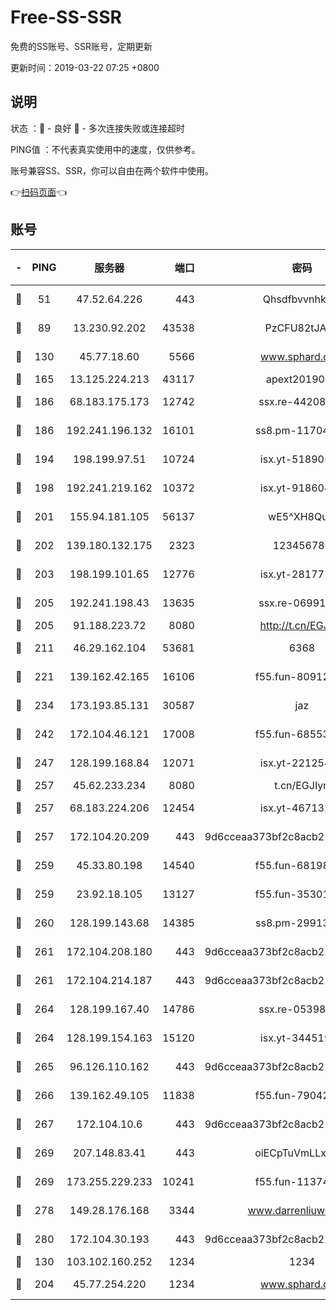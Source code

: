# Free-SS-SSR

免费的SS账号、SSR账号，定期更新

更新时间：2019-03-22 07:25 +0800

## 说明

状态     ：🙂 - 良好 🙁 - 多次连接失败或连接超时

PING值   ：不代表真实使用中的速度，仅供参考。

账号兼容SS、SSR，你可以自由在两个软件中使用。

👉[扫码页面](https://liesauer.github.io/Free-SS-SSR/)👈

## 账号

|-|PING|服务器|端口|密码|加密方式|区域|
|:----:|:----:|:-----:|-----:|:----:|:----:|:----:|
|🙂|51|47.52.64.226|443|Qhsdfbvvnhkm1|aes-256-cfb|HK|
|🙂|89|13.230.92.202|43538|PzCFU82tJAdZ|aes-256-cfb|JP|
|🙂|130|45.77.18.60|5566|www.sphard.com|aes-256-cfb|JP|
|🙂|165|13.125.224.213|43117|apext2019005|chacha20|KR|
|🙂|186|68.183.175.173|12742|ssx.re-44208034|aes-256-cfb|US|
|🙂|186|192.241.196.132|16101|ss8.pm-11704063|aes-256-cfb|US|
|🙂|194|198.199.97.51|10724|isx.yt-51890525|aes-256-cfb|US|
|🙂|198|192.241.219.162|10372|isx.yt-91860459|aes-256-cfb|US|
|🙂|201|155.94.181.105|56137|wE5^XH8Quw|aes-256-cfb|US|
|🙂|202|139.180.132.175|2323|123456789|aes-256-cfb|SG|
|🙂|203|198.199.101.65|12776|isx.yt-28177118|aes-256-cfb|US|
|🙂|205|192.241.198.43|13635|ssx.re-06991700|aes-256-cfb|US|
|🙂|205|91.188.223.72|8080|http://t.cn/EGJIyrl|rc4-md5|RU|
|🙂|211|46.29.162.104|53681|6368|aes-256-ctr|RU|
|🙂|221|139.162.42.165|16106|f55.fun-80912227|aes-256-cfb|SG|
|🙂|234|173.193.85.131|30587|jaz|aes-256-cfb|US|
|🙂|242|172.104.46.121|17008|f55.fun-68553317|aes-256-cfb|SG|
|🙂|247|128.199.168.84|12071|isx.yt-22125425|aes-256-cfb|SG|
|🙂|257|45.62.233.234|8080|t.cn/EGJIyrl|rc4-md5|CA|
|🙂|257|68.183.224.206|12454|isx.yt-46713217|aes-256-cfb|SG|
|🙂|257|172.104.20.209|443|9d6cceaa373bf2c8acb22e60b6a58be6|aes-256-cfb|US|
|🙂|259|45.33.80.198|14540|f55.fun-68198549|aes-256-cfb|US|
|🙂|259|23.92.18.105|13127|f55.fun-35301469|aes-256-cfb|US|
|🙂|260|128.199.143.68|14385|ss8.pm-29913305|aes-256-cfb|SG|
|🙂|261|172.104.208.180|443|9d6cceaa373bf2c8acb22e60b6a58be6|aes-256-cfb|US|
|🙂|261|172.104.214.187|443|9d6cceaa373bf2c8acb22e60b6a58be6|aes-256-cfb|US|
|🙂|264|128.199.167.40|14786|ssx.re-05398276|aes-256-cfb|SG|
|🙂|264|128.199.154.163|15120|isx.yt-34451982|aes-256-cfb|SG|
|🙂|265|96.126.110.162|443|9d6cceaa373bf2c8acb22e60b6a58be6|aes-256-cfb|US|
|🙂|266|139.162.49.105|11838|f55.fun-79042752|aes-256-cfb|SG|
|🙂|267|172.104.10.6|443|9d6cceaa373bf2c8acb22e60b6a58be6|aes-256-cfb|US|
|🙂|269|207.148.83.41|443|oiECpTuVmLLxk4Ts|aes-256-cfb|AU|
|🙂|269|173.255.229.233|10241|f55.fun-11374473|aes-256-cfb|US|
|🙂|278|149.28.176.168|3344|www.darrenliuwei.com|aes-256-cfb|AU|
|🙂|280|172.104.30.193|443|9d6cceaa373bf2c8acb22e60b6a58be6|aes-256-cfb|US|
|🙂|130|103.102.160.252|1234|1234|rc4-md5|JP|
|🙂|204|45.77.254.220|1234|www.sphard.com|aes-256-cfb|SG|
